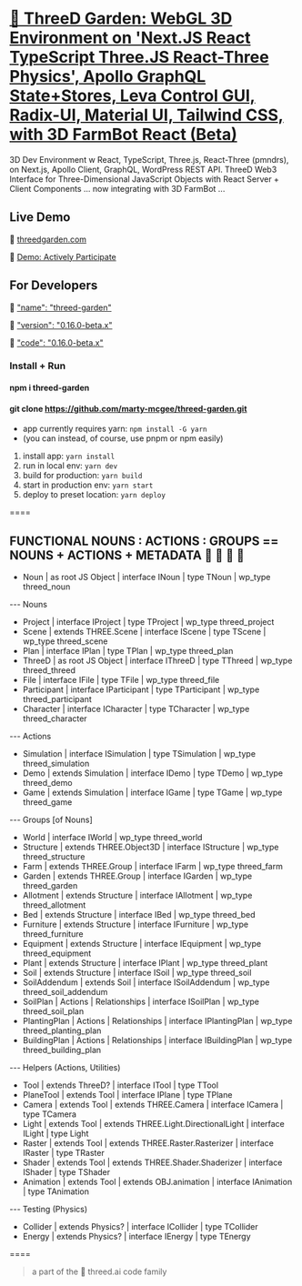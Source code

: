 # [🥕 ThreeD Garden: WebGL 3D Environment on 'Next.JS React TypeScript Three.JS React-Three Physics', Apollo GraphQL State+Stores, Leva Control GUI, Radix-UI, Material UI, Tailwind CSS, with 3D FarmBot React (Beta)](https://github.com/marty-mcgee/threed-garden/)

3D Dev Environment w React, TypeScript, Three.js, React-Three (pmndrs), on Next.js, Apollo Client, GraphQL, WordPress REST API. ThreeD Web3 Interface for Three-Dimensional JavaScript Objects with React Server + Client Components ... now integrating with 3D FarmBot ...

## Live Demo

🌱 [threedgarden.com](https://threedgarden.com/particpate)

🥕 [Demo: Actively Participate](https://threedgarden.com/participate)

## For Developers

🤖 ["name": "threed-garden"](https://www.npmjs.com/package/threed-garden)

🤖 ["version": "0.16.0-beta.x"](https://www.npmjs.com/package/threed-garden?activeTab=versions)

🤖 ["code": "0.16.0-beta.x"](https://www.npmjs.com/package/threed-garden?activeTab=code)

### Install + Run

#### npm i threed-garden
#### git clone https://github.com/marty-mcgee/threed-garden.git

- app currently requires yarn: `npm install -G yarn`
- (you can instead, of course, use pnpm or npm easily)

1. install app: `yarn install`
2. run in local env: `yarn dev`
3. build for production: `yarn build`
4. start in production env: `yarn start`
4. deploy to preset location: `yarn deploy`

====

## FUNCTIONAL NOUNS : ACTIONS : GROUPS == NOUNS + ACTIONS + METADATA 🌱 🤖 🍅 🥕

- Noun | as root JS Object | interface INoun | type TNoun | wp_type threed_noun

--- Nouns

- Project | interface IProject | type TProject | wp_type threed_project
- Scene | extends THREE.Scene | interface IScene | type TScene | wp_type threed_scene
- Plan | interface IPlan | type TPlan | wp_type threed_plan
- ThreeD | as root JS Object | interface IThreeD | type TThreed | wp_type threed_threed
- File | interface IFile | type TFile | wp_type threed_file
- Participant | interface IParticipant | type TParticipant | wp_type threed_participant
- Character | interface ICharacter | type TCharacter | wp_type threed_character

--- Actions

- Simulation | interface ISimulation | type TSimulation | wp_type threed_simulation
- Demo | extends Simulation | interface IDemo | type TDemo | wp_type threed_demo
- Game | extends Simulation | interface IGame | type TGame | wp_type threed_game

--- Groups [of Nouns]

- World | interface IWorld | wp_type threed_world
- Structure | extends THREE.Object3D | interface IStructure | wp_type threed_structure
- Farm | extends THREE.Group | interface IFarm | wp_type threed_farm
- Garden | extends THREE.Group | interface IGarden | wp_type threed_garden
- Allotment | extends Structure | interface IAllotment | wp_type threed_allotment
- Bed | extends Structure | interface IBed | wp_type threed_bed
- Furniture | extends Structure | interface IFurniture | wp_type threed_furniture
- Equipment | extends Structure | interface IEquipment | wp_type threed_equipment
- Plant | extends Structure | interface IPlant | wp_type threed_plant
- Soil | extends Structure | interface ISoil | wp_type threed_soil
- SoilAddendum | extends Soil | interface ISoilAddendum | wp_type threed_soil_addendum
- SoilPlan | Actions | Relationships | interface ISoilPlan | wp_type threed_soil_plan
- PlantingPlan | Actions | Relationships | interface IPlantingPlan | wp_type threed_planting_plan
- BuildingPlan | Actions | Relationships | interface IBuildingPlan | wp_type threed_building_plan

--- Helpers (Actions, Utilities)

- Tool | extends ThreeD? | interface ITool | type TTool
- PlaneTool | extends Tool | interface IPlane | type TPlane
- Camera | extends Tool | extends THREE.Camera | interface ICamera | type TCamera
- Light | extends Tool | extends THREE.Light.DirectionalLight | interface ILight | type Light
- Raster | extends Tool | extends THREE.Raster.Rasterizer | interface IRaster | type TRaster
- Shader | extends Tool | extends THREE.Shader.Shaderizer | interface IShader | type TShader
- Animation | extends Tool | extends OBJ.animation | interface IAnimation | type TAnimation

--- Testing (Physics)

- Collider | extends Physics? | interface ICollider | type TCollider
- Energy | extends Physics? | interface IEnergy | type TEnergy

====

> a part of the 🌱 threed.ai code family
